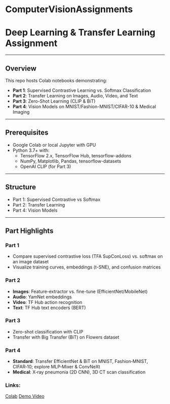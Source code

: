 # ComputerVisionAssignments

# Deep Learning & Transfer Learning Assignment

---

## Overview
This repo hosts Colab notebooks demonstrating:
- **Part 1**: Supervised Contrastive Learning vs. Softmax Classification
- **Part 2**: Transfer Learning on Images, Audio, Video, and Text
- **Part 3**: Zero-Shot Learning (CLIP & BiT)
- **Part 4**: Vision Models on MNIST/Fashion-MNIST/CIFAR-10 & Medical Imaging

---

## Prerequisites
- Google Colab or local Jupyter with GPU
- Python 3.7+ with:
  - TensorFlow 2.x, TensorFlow Hub, tensorflow-addons
  - NumPy, Matplotlib, Pandas, tensorflow-datasets
  - OpenAI CLIP (for Part 3)

---

## Structure

- Part 1: Supervised Contrastive vs Softmax
- Part 2: Transfer Learning
- Part 4: Vision Models
---

## Part Highlights

### Part 1
- Compare supervised contrastive loss (TFA SupConLoss) vs. softmax on an image dataset
- Visualize training curves, embeddings (t-SNE), and confusion matrices

### Part 2
- **Images**: Feature-extractor vs. fine-tune (EfficientNet/MobileNet)
- **Audio**: YamNet embeddings
- **Video**: TF Hub action recognition
- **Text**: TF Hub text encoders (BERT)

### Part 3
- Zero-shot classification with CLIP
- Transfer with Big Transfer (BiT) on Flowers dataset

### Part 4
- **Standard**: Transfer EfficientNet & BiT on MNIST, Fashion‑MNIST, CIFAR‑10; explore MLP‑Mixer & ConvNeXt
- **Medical**: X‑ray pneumonia (2D CNN), 3D CT scan classification

### Links:
[Colab](https://colab.research.google.com/drive/1rC6l5JKubuhS10mDJyWC4DLklsCV2lnz#scrollTo=CEyK7ZkiLMAq)
[Demo Video](https://www.youtube.com/watch?v=s8r-9HF3lj0)


